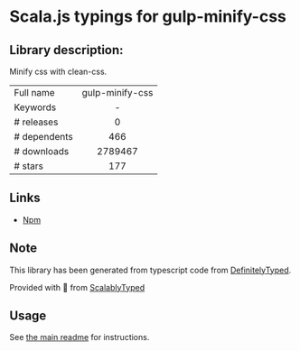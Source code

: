 
# Scala.js typings for gulp-minify-css


## Library description:
Minify css with clean-css.

|                    |                 |
| ------------------ | :-------------: |
| Full name          | gulp-minify-css |
| Keywords           | - |
| # releases         | 0 |
| # dependents       | 466 |
| # downloads        | 2789467 |
| # stars            | 177 |

## Links
- [Npm](https://www.npmjs.com/package/gulp-minify-css)
    


## Note
This library has been generated from typescript code from [DefinitelyTyped](https://definitelytyped.org).

Provided with :purple_heart: from [ScalablyTyped](https://github.com/oyvindberg/ScalablyTyped)

## Usage
See [the main readme](../../readme.md) for instructions.


